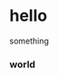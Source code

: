 # hello
something

<!DOCTYPE HTML>
<html>
  <head>
  <title>HELLO</title>
  </head>
  <body>
  <H3>world</h3>
  
  </body>
  
 </html>
